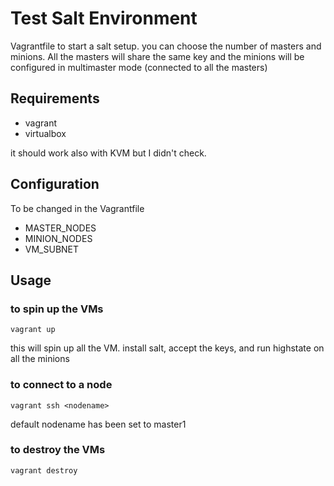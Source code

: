 # Test Salt Environment

Vagrantfile to start a salt setup. you can choose the number of masters and minions. All the masters will share the same key and the minions will be configured in multimaster mode (connected to all the masters)

## Requirements

* vagrant
* virtualbox

it should work also with KVM but I didn't check.


## Configuration

To be changed in the Vagrantfile

* MASTER_NODES 
* MINION_NODES 
* VM_SUBNET 

## Usage

### to spin up the VMs

```
vagrant up
```

this will spin up all the VM. install salt, accept the keys, and run highstate on all the minions

### to connect to a node

```
vagrant ssh <nodename>
```

default nodename has been set to master1

### to destroy the VMs

```
vagrant destroy
```

